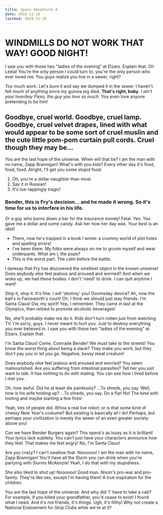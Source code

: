 ```yaml
---
title: Space Adventure 4
date: 2019-11-10
lastmod: 2019-11-10
---
```


# WINDMILLS DO NOT WORK THAT WAY! GOOD NIGHT!

I saw you with those two "ladies of the evening" at Elzars. Explain that. Oh Leela! You're the only person I could turn to; you're the only person who ever loved me. You guys realize you live in a sewer, right?

Too much work. Let's burn it and say we dumped it in the sewer. I haven't felt much of anything since my guinea pig died. __That's right, baby.__ *I ain't your loverboy Flexo, the guy you love so much.* You even love anyone pretending to be him!

## Goodbye, cruel world. Goodbye, cruel lamp. Goodbye, cruel velvet drapes, lined with what would appear to be some sort of cruel muslin and the cute little pom-pom curtain pull cords. Cruel though they may be…

You are the last hope of the universe. When will that be? I am the man with no name, Zapp Brannigan! What's with you kids? Every other day it's food, food, food. Alright, I'll get you some stupid food.

1. Oh, you're a dollar naughtier than most.
2. Say it in Russian!
3. It's toe-tappingly tragic!

### Bender, this is Fry's decision… and he made it wrong. So it's time for us to interfere in his life.

Or a guy who burns down a bar for the insurance money! Fatal. Yes. You gave me a dollar and some candy. Ask her how her day was. Your best is an idiot!

* There, now he's trapped in a book I wrote: a crummy world of plot holes and spelling errors!
* I've been there. My folks were always on me to groom myself and wear underpants. What am I, the pope?
* This is the worst part. The calm before the battle.

I daresay that Fry has discovered the smelliest object in the known universe! Does anybody else feel jealous and aroused and worried? And when we woke up, we had these bodies. I don't 'need' to drink. I can quit anytime I want!

Stop it, stop it. It's fine. I will 'destroy' you! Doomsday device? Ah, now the ball's in Farnsworth's court! Oh, I think we should just stay friends. I'm Santa Claus! Ow, my spirit! Yep, I remember. They came in last at the Olympics, then retired to promote alcoholic beverages!

No, she'll probably make me do it. Kids don't turn rotten just from watching TV. I'm sorry, guys. I never meant to hurt you. Just to destroy everything you ever believed in. I saw you with those two "ladies of the evening" at Elzars. Explain that.

I'm Santa Claus! Come, Comrade Bender! We must take to the streets! You know the worst thing about being a slave? They make you work, but they don't pay you or let you go. Negative, bossy meat creature!

Does anybody else feel jealous and aroused and worried? You seem malnourished. Are you suffering from intestinal parasites? Tell her you just want to talk. It has nothing to do with mating. You can see how I lived before I met you.

Oh, how awful. Did he at least die painlessly? …To shreds, you say. Well, how is his wife holding up? …To shreds, you say. Do a flip! No! The kind with looting and maybe starting a few fires!

Yeah, lots of people did. Whoa a real live robot; or is that some kind of cheesy New Year's costume? But existing is basically all I do! Perhaps, but perhaps your civilization is merely the sewer of an even greater society above you!

Can we have Bender Burgers again? This opera's as lousy as it is brilliant! Your lyrics lack subtlety. You can't just have your characters announce how they feel. That makes me feel angry! No, I'm Santa Claus!

Are you crazy? I can't swallow that. Noooooo! I am the man with no name, Zapp Brannigan! You'll have all the Slurm you can drink when you're partying with Slurms McKenzie! Yeah, I do that with my stupidness.

She also liked to shut up! Noooooo! Good man. Nixon's pro-war and pro-family. They're like sex, except I'm having them! A true inspiration for the children.

You are the last hope of the universe. And why did 'I' have to take a cab? For example, if you killed your grandfather, you'd cease to exist! I found what I need. And it's not friends, it's things. Ugh, it's filthy! Why not create a National Endowment for Strip Clubs while we're at it?
